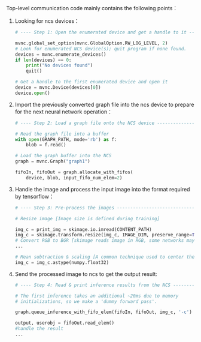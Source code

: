  Top-level communication code mainly contains the following points：

1. Looking for ncs devices：

   ```python
   # ---- Step 1: Open the enumerated device and get a handle to it -------------
   
   mvnc.global_set_option(mvnc.GlobalOption.RW_LOG_LEVEL, 2)
   # Look for enumerated NCS device(s); quit program if none found.
   devices = mvnc.enumerate_devices()
   if len(devices) == 0:
       print("No devices found")
       quit()
   
   # Get a handle to the first enumerated device and open it
   device = mvnc.Device(devices[0])
   device.open()
   ```

2. Import the previously converted graph file into the ncs device to prepare for the next neural network operation：

   ```python
   # ---- Step 2: Load a graph file onto the NCS device -------------------------
   
   # Read the graph file into a buffer
   with open(GRAPH_PATH, mode='rb') as f:
       blob = f.read()
   
   # Load the graph buffer into the NCS
   graph = mvnc.Graph("graph1")
   
   fifoIn, fifoOut = graph.allocate_with_fifos(
       device, blob, input_fifo_num_elem=2)
   ```

3. Handle the image and process the input image into the format required by tensorflow：

   ```python
   # ---- Step 3: Pre-process the images ----------------------------------------
   
   # Resize image [Image size is defined during training]
   
   img_c = print_img = skimage.io.imread(CONTENT_PATH)
   img_c = skimage.transform.resize(img_c, IMAGE_DIM, preserve_range=True)
   # Convert RGB to BGR [skimage reads image in RGB, some networks may need BGR]
   ...
   
   # Mean subtraction & scaling [A common technique used to center the data]
   img_c = img_c.astype(numpy.float32)
   ```

4. Send the processed image to ncs to get the output result:

   ```python
   # ---- Step 4: Read & print inference results from the NCS -------------------
   
   # The first inference takes an additional ~20ms due to memory
   # initializations, so we make a 'dummy forward pass'.
   
   graph.queue_inference_with_fifo_elem(fifoIn, fifoOut, img_c, '-c')
   
   output, userobj = fifoOut.read_elem()
   #handle the result
   ...
   ```

   
